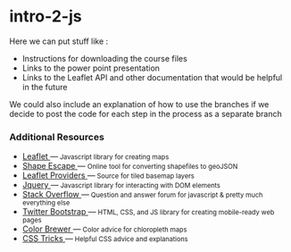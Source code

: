 # intro-2-js
Here we can put stuff like :
<ul>
	<li> Instructions for downloading the course files </li>
	<li> Links to the power point presentation </li>
	<li> Links to the Leaflet API and other documentation that would be helpful in the future</li>
</ul>

We could also include an explanation of how to use the branches if we decide to post the code for each step in the process as a separate branch

<h3> Additional Resources</h3>
	<ul>
		<li><a href="http://leafletjs.com/"> Leaflet </a> &mdash;<small> Javascript library for creating maps </small></li>
		<li><a href="http://shpescape.com/"> Shape Escape </a>&mdash; <small> Online tool for converting shapefiles to geoJSON </small></li>
		<li><a href="http://leaflet-extras.github.io/leaflet-providers/preview/"> Leaflet Providers </a>&mdash;<small> Source for tiled basemap layers</small></li>
		<li><a href="https://jquery.com/"> Jquery </a>&mdash;<small> Javascript library for interacting with DOM elements </small></li>
		<li><a href="http://stackoverflow.com/"> Stack Overflow </a>&mdash;<small> Question and answer forum for javascript & pretty much everything else </small></li>
		<li><a href="http://getbootstrap.com/"> Twitter Bootstrap </a>&mdash;<small> HTML, CSS, and JS library for creating mobile-ready web pages </small></li>
		<li><a href="http://colorbrewer2.org/"> Color Brewer </a>&mdash;<small> Color advice for chloropleth maps </small></li>
		<li><a href="https://css-tricks.com/"> CSS Tricks </a>&mdash;<small> Helpful CSS advice and explanations </small></li>
	</ul>
